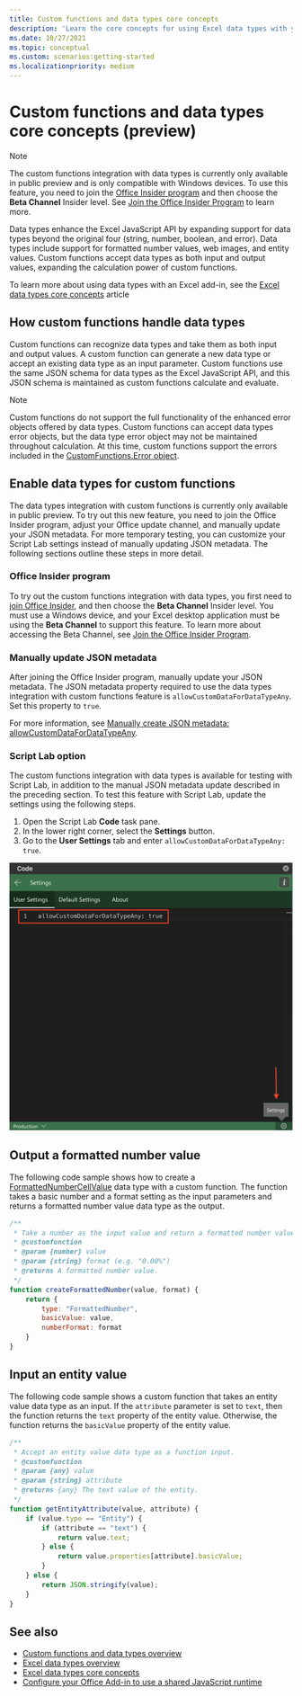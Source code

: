 ```yaml
---
title: Custom functions and data types core concepts
description: 'Learn the core concepts for using Excel data types with your custom functions.'
ms.date: 10/27/2021
ms.topic: conceptual
ms.custom: scenarios:getting-started
ms.localizationpriority: medium
---
```


# Custom functions and data types core concepts (preview)

> [!NOTE]
> The custom functions integration with data types is currently only available in public preview and is only compatible with Windows devices. To use this feature, you need to join the [Office Insider program](https://insider.office.com/) and then choose the **Beta Channel** Insider level. See [Join the Office Insider Program](https://insider.office.com/join/windows) to learn more.

Data types enhance the Excel JavaScript API by expanding support for data types beyond the original four (string, number, boolean, and error). Data types include support for formatted number values, web images, and entity values. Custom functions accept data types as both input and output values, expanding the calculation power of custom functions.

To learn more about using data types with an Excel add-in, see the [Excel data types core concepts](/excel-data-types-concepts.md) article

## How custom functions handle data types

Custom functions can recognize data types and take them as both input and output values. A custom function can generate a new data type or accept an existing data type as an input parameter. Custom functions use the same JSON schema for data types as the Excel JavaScript API, and this JSON schema is maintained as custom functions calculate and evaluate.

> [!NOTE]
> Custom functions do not support the full functionality of the enhanced error objects offered by data types. Custom functions can accept data types error objects, but the data type error object may not be maintained throughout calculation. At this time, custom functions support the errors included in the [CustomFunctions.Error object](/custom-functions-errors.md).

## Enable data types for custom functions

The data types integration with custom functions is currently only available in public preview. To try out this new feature, you need to join the Office Insider program, adjust your Office update channel, and manually update your JSON metadata. For more temporary testing, you can customize your Script Lab settings instead of manually updating JSON metadata. The following sections outline these steps in more detail.

### Office Insider program

To try out the custom functions integration with data types, you first need to [join Office Insider](https://insider.office.com/join), and then choose the **Beta Channel** Insider level. You must use a Windows device, and your Excel desktop application must be using the **Beta Channel** to support this feature. To learn more about accessing the Beta Channel, see [Join the Office Insider Program](https://insider.office.com/join/windows).

### Manually update JSON metadata

After joining the Office Insider program, manually update your JSON metadata. The JSON metadata property required to use the data types integration with custom functions feature is `allowCustomDataForDataTypeAny`. Set this property to `true`.

For more information, see [Manually create JSON metadata: allowCustomDataForDataTypeAny](custom-functions-json.md#allowcustomdatafordatatypeany-preview).

### Script Lab option

The custom functions integration with data types is available for testing with Script Lab, in addition to the manual JSON metadata update described in the preceding section. To test this feature with Script Lab, update the settings using the following steps.

1. Open the Script Lab **Code** task pane.
1. In the lower right corner, select the **Settings** button.
1. Go to the **User Settings** tab and enter `allowCustomDataForDataTypeAny: true`.

![Screenshot showing the steps to enable data types for custom functions in Script Lab.](../images/custom-functions-script-lab-data-type.png)

## Output a formatted number value

The following code sample shows how to create a [FormattedNumberCellValue](/javascript/api/excel/excel.formattednumbercellvalue) data type with a custom function. The function takes a basic number and a format setting as the input parameters and returns a formatted number value data type as the output.

```js
/**
 * Take a number as the input value and return a formatted number value as the output.
 * @customfunction
 * @param {number} value
 * @param {string} format (e.g. "0.00%")
 * @returns A formatted number value.
 */
function createFormattedNumber(value, format) {
    return {
        type: "FormattedNumber",
        basicValue: value,
        numberFormat: format
    }
}
```

## Input an entity value

The following code sample shows a custom function that takes an entity value data type as an input. If the `attribute` parameter is set to `text`, then the function returns the `text` property of the entity value. Otherwise, the function returns the `basicValue` property of the entity value.

```js
/**
 * Accept an entity value data type as a function input.
 * @customfunction
 * @param {any} value
 * @param {string} attribute
 * @returns {any} The text value of the entity.
 */
function getEntityAttribute(value, attribute) {
    if (value.type == "Entity") {
        if (attribute == "text") {
            return value.text;
        } else {
            return value.properties[attribute].basicValue;
        }
    } else {
        return JSON.stringify(value);
    }
}
```

## See also

* [Custom functions and data types overview](/custom-functions-data-types-overview.md)
* [Excel data types overview](/excel-data-types-overview.md)
* [Excel data types core concepts](/excel-data-types-concepts.md)
* [Configure your Office Add-in to use a shared JavaScript runtime](../develop/configure-your-add-in-to-use-a-shared-runtime.md)
